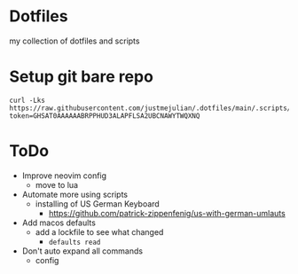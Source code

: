 # Dotfiles
my collection of dotfiles and scripts

# Setup git bare repo
```
curl -Lks https://raw.githubusercontent.com/justmejulian/.dotfiles/main/.scripts/install.sh?token=GHSAT0AAAAAABRPPHUD3ALAPFLSA2UBCNAWYTWQXNQ
```

# ToDo
- Improve neovim config
  - move to lua
- Automate more using scripts
  - installing of US German Keyboard 
    - https://github.com/patrick-zippenfenig/us-with-german-umlauts
- Add macos defaults
  - add a lockfile to see what changed
    - `defaults read`
- Don't auto expand all commands 
  - config
